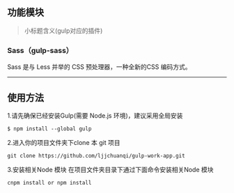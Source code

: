 ## 功能模块
>小标题含义(gulp对应的插件)
### Sass（gulp-sass）
Sass 是与 Less 并举的 CSS 预处理器，一种全新的CSS 编码方式。

---

## 使用方法
1.请先确保已经安装Gulp(需要 Node.js 环境)，建议采用全局安装

    $ npm install --global gulp
2.进入你的项目文件夹下clone 本 git 项目

    git clone https://github.com/ljjchuanqi/gulp-work-app.git
3.安装相关Node 模块
在项目文件夹目录下通过下面命令安装相关Node 模块

    cnpm install or npm install
